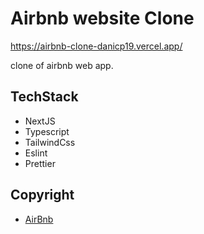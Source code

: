 # Airbnb website Clone
https://airbnb-clone-danicp19.vercel.app/

clone of airbnb web app.

## TechStack

- NextJS
- Typescript
- TailwindCss
- Eslint
- Prettier


## Copyright

- [AirBnb](https://www.airbnb.com/) 
